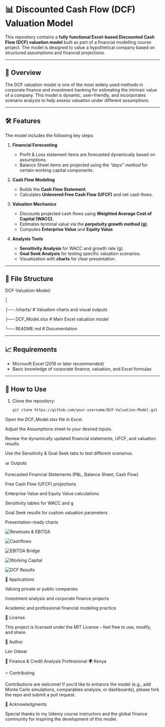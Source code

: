 # 📊 Discounted Cash Flow (DCF) Valuation Model  

This repository contains a **fully functional Excel-based Discounted Cash Flow (DCF) valuation model** built as part of a financial modelling course project. The model is designed to value a hypothetical company based on structured assumptions and financial projections.  

---

## 🔎 Overview  

The DCF valuation model is one of the most widely used methods in corporate finance and investment banking for estimating the intrinsic value of a company. This model is dynamic, user-friendly, and incorporates scenario analysis to help assess valuation under different assumptions.  

---

## 🛠 Features  

The model includes the following key steps:  

1. **Financial Forecasting**  
   - Profit & Loss statement items are forecasted dynamically based on assumptions.  
   - Balance Sheet items are projected using the *“days” method* for certain working capital components.  

2. **Cash Flow Modeling**  
   - Builds the **Cash Flow Statement**.  
   - Calculates **Unlevered Free Cash Flow (UFCF)** and net cash flows.  

3. **Valuation Mechanics**  
   - Discounts projected cash flows using **Weighted Average Cost of Capital (WACC)**.  
   - Estimates terminal value via the **perpetuity growth method (g)**.  
   - Computes **Enterprise Value** and **Equity Value**.  

4. **Analysis Tools**  
   - **Sensitivity Analysis** for WACC and growth rate (g).  
   - **Goal Seek Analysis** for testing specific valuation scenarios.  
   - Visualization with **charts** for clear presentation.  

---

## 📂 File Structure  
DCF-Valuation-Model/

│

├── /charts/ # Valuation charts and visual outputs

├── DCF_Model.xlsx # Main Excel valuation model

└── README.md # Documentation

---

## 📈 Requirements  

- Microsoft Excel (2016 or later recommended)  
- Basic knowledge of corporate finance, valuation, and Excel formulas  

---
## 🚀 How to Use  

1. Clone the repository:  
   ```bash
   git clone https://github.com/your-username/DCF-Valuation-Model.git
Open the DCF_Model.xlsx file in Excel.

Adjust the Assumptions sheet to your desired inputs.

Review the dynamically updated financial statements, UFCF, and valuation results.

Use the Sensitivity & Goal Seek tabs to test different scenarios.

📊 Outputs

Forecasted Financial Statements (P&L, Balance Sheet, Cash Flow)

Free Cash Flow (UFCF) projections

Enterprise Value and Equity Value calculations

Sensitivity tables for WACC and g

Goal Seek results for custom valuation parameters

Presentation-ready charts

![Revenues & EBITDA](https://github.com/LenOdwar/DCF-Modelling/blob/1c6d5610e3e5c6360e300a932f1b66c5a7025c09/Charts/Revenues_and_EBITDA_Charts.png)

![Cashflows](https://github.com/LenOdwar/DCF-Modelling/blob/1c6d5610e3e5c6360e300a932f1b66c5a7025c09/Charts/Cashflows_Charts.png)

![EBITDA Bridge](https://github.com/LenOdwar/DCF-Modelling/blob/1c6d5610e3e5c6360e300a932f1b66c5a7025c09/Charts/EBITDA_Bridge_Charts.png)

![Working Capital](https://github.com/LenOdwar/DCF-Modelling/blob/1c6d5610e3e5c6360e300a932f1b66c5a7025c09/Charts/Working_Capital_Charts.png)

![DCF Results](https://github.com/LenOdwar/DCF-Modelling/blob/1c6d5610e3e5c6360e300a932f1b66c5a7025c09/Charts/DCF_Results_Charts.png)

🧩 Applications

Valuing private or public companies

Investment analysis and corporate finance projects

Academic and professional financial modeling practice

📜 License

This project is licensed under the MIT License
 – feel free to use, modify, and share.

👤 Author

Len Odwar

💼 Finance & Credit Analysis Professional
🌍 Kenya

⭐ Contributing

Contributions are welcome! If you’d like to enhance the model (e.g., add Monte Carlo simulations, comparables analysis, or dashboards), please fork the repo and submit a pull request.

🙌 Acknowledgments

Special thanks to my Udemy course instructors and the global finance community for inspiring the development of this model.

